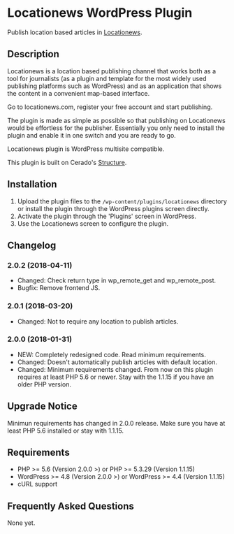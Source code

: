 # Locationews WordPress Plugin

Publish location based articles in [Locationews](https://www.locationews.com).

## Description

Locationews is a location based publishing channel that works both as a tool for journalists (as a plugin and template for the most widely used publishing platforms such as WordPress) and as an application that shows the content in a convenient map-based interface.

Go to locationews.com, register your free account and start publishing.

The plugin is made as simple as possible so that publishing on Locationews would be effortless for the publisher. Essentially you only need to install the plugin and enable it in one switch and you are ready to go.

Locationews plugin is WordPress multisite compatible.

This plugin is built on Cerado's [Structure](https://github.com/cedaro/structure).

## Installation

1. Upload the plugin files to the `/wp-content/plugins/locationews` directory or install the plugin through the WordPress plugins screen directly.
2. Activate the plugin through the 'Plugins' screen in WordPress.
3. Use the Locationews screen to configure the plugin.

## Changelog

### 2.0.2 (2018-04-11)
* Changed:	Check return type in wp_remote_get and wp_remote_post.
* Bugfix: Remove frontend JS.

### 2.0.1 (2018-03-20)
* Changed:	Not to require any location to publish articles.

### 2.0.0 (2018-01-31)
* NEW:  Completely redesigned code. Read minimum requirements.
* Changed:  Doesn't automatically publish articles with default location.
* Changed:  Minimum requirements changed. From now on this plugin requires at least PHP 5.6 or newer. Stay with the 1.1.15 if you have an older PHP version.

## Upgrade Notice
Minimun requirements has changed in 2.0.0 release. Make sure you have at least PHP 5.6 installed or stay with 1.1.15.

## Requirements
* PHP >= 5.6 (Version 2.0.0 >) or PHP >= 5.3.29 (Version 1.1.15)
* WordPress >= 4.8 (Version 2.0.0 >) or WordPress >= 4.4 (Version 1.1.15)
* cURL support

## Frequently Asked Questions
None yet.
